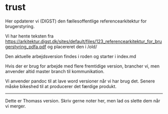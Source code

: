 # trust
Her opdaterer vi (DIGST) den fællesoffentlige referencearkitektur for brugerstyring.

Vi har hente teksten fra https://arkitektur.digst.dk/sites/default/files/123_referencearkitektur_for_brugerstyring_pdfa.pdf
og placereret den i /old/

Den aktuelle arbejdsversion findes i roden og starter i index.md

Hvis der er brug for arbejde med flere fremtidige version, brancher vi, men anvender altid master branch til kommunikation. 

Vi anvender pandoc til at lave word versioner når vi har brug det. Senere måske bikeshed til at producerer det færdige produkt. 

------

Dette er Thomass version. Skriv gerne noter her, men lad os slette dem når vi merger.

